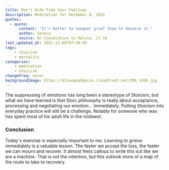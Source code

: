```yaml
---
title: Don't Hide From Your Feelings
description: Meditation for December 8, 2021
quotes: 
  - quote:
      content: "It's better to conquer grief than to deceive it."
      author: Seneca
      source: On Consolation to Helvia, 17.1b
last_updated_at: 2021-12-08T07:18:00
tags:
    - stoicism
    - mortality
categories:
    - meditation
    - stoicism
changeFreq: never
backgroundImage: https://d3iwoqnah6ycun.cloudfront.net/IMG_3388.jpg
---
```


The suppressing of emotions has long been a stereotype of Stoicism, but what we have learned is that Stoic philosophy is 
really about acceptance, processing and negotiating our emotion… immediately. Putting Stoicism into everyday 
practice will still be a challenge. Notably for someone who was has spent most of his adult life in the midwest.

### Conclusion

Today's exercise is especially important to me. Learning to grieve immediately is a valuable lesson. The faster we
accept the loss, the faster we can mourn and recover. It almost feels callous to write this out like we are a machine.
That is not the intention, but this outlook more of a map of the route to take to recovery.
